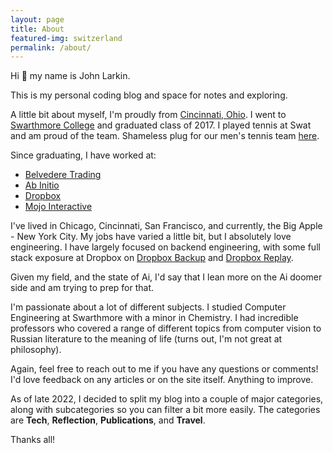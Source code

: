 ```yaml
---
layout: page
title: About
featured-img: switzerland
permalink: /about/
---
```


Hi :wave: my name is John Larkin.

This is my personal coding blog and space for notes and exploring.

A little bit about myself, I'm proudly from [Cincinnati, Ohio](http://www.skylinechili.com/). I went to [Swarthmore College](http://www.swarthmore.edu/) and graduated class of 2017. I played tennis at Swat and am proud of the team. Shameless plug for our men's tennis team [here](https://twitter.com/swatmenstennis).

Since graduating, I have worked at:

- [Belvedere Trading](https://www.belvederetrading.com/)
- [Ab Initio](https://www.abinitio.com/en/)
- [Dropbox](https://dropbox.com/)
- [Mojo Interactive](https://www.mojo.com/)

I've lived in Chicago, Cincinnati, San Francisco, and currently, the Big Apple - New York City. My jobs have varied a little bit, but I absolutely love engineering. I have largely focused on backend engineering, with some full stack exposure at Dropbox on [Dropbox Backup](https://www.dropbox.com/backup) and [Dropbox Replay](https://www.dropbox.com/replay).

Given my field, and the state of Ai, I'd say that I lean more on the Ai doomer side and am trying to prep for that.

<!-- I'm now living out in San Francisco with one of my best friends, [Henry](https://www.linkedin.com/in/jebhenryhead). I work for  doing full-stack development which I am absolutely loving at the moment. If you're interested in working at Dropbox, please feel free to reach out. I've been lucky to work at a couple incredible companies of which I'm still very fond of. Firstly,  and more recently, [Ab Initio](https://www.abinitio.com/). Feel free to check out those companies as well. -->

I'm passionate about a lot of different subjects. I studied Computer Engineering at Swarthmore with a minor in Chemistry. I had incredible professors who covered a range of different topics from computer vision to Russian literature to the meaning of life (turns out, I'm not great at philosophy).

Again, feel free to reach out to me if you have any questions or comments! I'd love feedback on any articles or on the site itself. Anything to improve.

As of late 2022, I decided to split my blog into a couple of major categories, along with subcategories so you can filter a bit more easily. The categories are **Tech**, **Reflection**, **Publications**, and **Travel**.

Thanks all!
